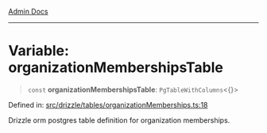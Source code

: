[Admin Docs](/)

***

# Variable: organizationMembershipsTable

> `const` **organizationMembershipsTable**: `PgTableWithColumns`\<\{\}\>

Defined in: [src/drizzle/tables/organizationMemberships.ts:18](https://github.com/NishantSinghhhhh/talawa-api/blob/d7e8fb10f99b66342acb17768b9755553b21ad54/src/drizzle/tables/organizationMemberships.ts#L18)

Drizzle orm postgres table definition for organization memberships.
